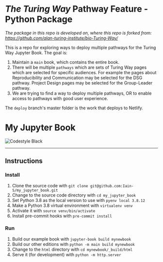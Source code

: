 # *The Turing Way* Pathway Feature  - Python Package

*The package in this repo is developed on, where this repo is forked from: https://github.com/alan-turing-institute/bio-Turing-Way/*

This is a repo for exploring ways to deploy multiple pathways for the Turing Way Jupyter Book. 
The goal is:

1. Maintain a `main` book, which contains the entire book. 
2. There will be multiple `pathways` which are sets of Turing Way pages which are selected for specific audiences. For example the pages about Reproducibility and Communication may be selected for the DSG pathway. Project Design pages may be selected for the Group-Leader pathway.
3. We are trying to find a way to deploy multiple pathways, OR to enable access to pathways with good user experience.

The `deploy` branch's master folder is the work that deploys to Netlify.

# My Jupyter Book

![Codestyle Black](https://img.shields.io/badge/code%20style-black-000000.svg)

----------------------------------------------------------------

## Instructions

### Install

1. Clone the source code with `git clone git@github.com:Iain-S/my_jupyter_book.git`
1. Change to the source code directory with `cd my_jupyter_book`
1. Set Python 3.8 as the local version to use with `pyenv local 3.8.12`
1. Make a Python 3.8 virtual environment with `virtualenv venv`
1. Activate it with `source venv/bin/activate`
1. Install pre-commit hooks with `pre-commit install`

### Run

1. Build our example book with `jupyter-book build mynewbook`
1. Build our other editions with `python -m main build mynewbook`
1. Change to the `html` directory with `cd mynewbook/_build/html`
1. Serve it (for development) with `python -m http.server`
